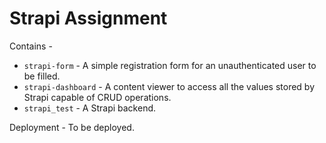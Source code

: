 # Strapi Assignment

Contains -
* ```strapi-form``` - A simple registration form for an unauthenticated user to be filled.
* ```strapi-dashboard``` - A content viewer to access all the values stored by Strapi capable of CRUD operations.
* ```strapi_test``` - A Strapi backend.

Deployment - To be deployed.